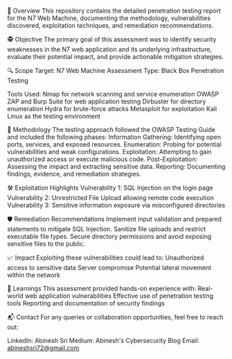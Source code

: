 📑 Overview
This repository contains the detailed penetration testing report for the N7 Web Machine, documenting the methodology, vulnerabilities discovered, exploitation techniques, and remediation recommendations.

🕵️ Objective
The primary goal of this assessment was to identify security weaknesses in the N7 web application and its underlying infrastructure, evaluate their potential impact, and provide actionable mitigation strategies.

🔍 Scope
Target: N7 Web Machine
Assessment Type: Black Box Penetration Testing

Tools Used:
Nmap for network scanning and service enumeration
OWASP ZAP and Burp Suite for web application testing
Dirbuster for directory enumeration
Hydra for brute-force attacks
Metasploit for exploitation
Kali Linux as the testing environment

🚦 Methodology
The testing approach followed the OWASP Testing Guide and included the following phases:
Information Gathering: Identifying open ports, services, and exposed resources.
Enumeration: Probing for potential vulnerabilities and weak configurations.
Exploitation: Attempting to gain unauthorized access or execute malicious code.
Post-Exploitation: Assessing the impact and extracting sensitive data.
Reporting: Documenting findings, evidence, and remediation strategies.

🛠️ Exploitation Highlights
Vulnerability 1: SQL Injection on the login page
Vulnerability 2: Unrestricted File Upload allowing remote code execution
Vulnerability 3: Sensitive information exposure via misconfigured directories

🛡️ Remediation Recommendations
Implement input validation and prepared statements to mitigate SQL Injection.
Sanitize file uploads and restrict executable file types.
Secure directory permissions and avoid exposing sensitive files to the public.

📈 Impact
Exploiting these vulnerabilities could lead to:
Unauthorized access to sensitive data
Server compromise
Potential lateral movement within the network


🧠 Learnings
This assessment provided hands-on experience with:
Real-world web application vulnerabilities
Effective use of penetration testing tools
Reporting and documentation of security findings

📬 Contact
For any queries or collaboration opportunities, feel free to reach out:

LinkedIn: Abinesh Sri
Medium: Abinesh's Cybersecurity Blog
Email: abineshsri72@gmail.com
